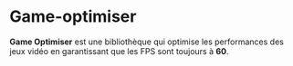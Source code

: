 # Game-optimiser

**Game Optimiser** est une bibliothèque qui optimise les performances des jeux vidéo en garantissant que les FPS sont toujours à **60**.
